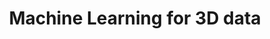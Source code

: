 ---
layout: post
title: Machine Learning for 3D data
tags: machine-learning review
read_time: true
last_modified_on: 2020-08-05
---